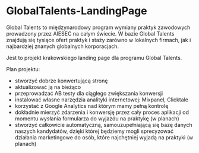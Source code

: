 GlobalTalents-LandingPage
=========================
Global Talents to międzynarodowy program wymiany praktyk zawodowych prowadzony przez AIESEC na całym świecie. W bazie Global Talents znajdują się tysiące ofert praktyk i staży zarówno w lokalnych firmach, jak i najbardziej znanych globalnych korporacjach. 

Jest to projekt krakowskiego landing page dla programu Global Talents.

Plan projektu:
- stworzyć dobrze konwertującą stronę
- aktualizować ją na bieżąco
- przeprowadzać AB testy dla ciągłego zwiększania konwersji
- instalować własne narzędzia analityki internetowej: Mixpanel, Clicktale
- korzystać z Google Analytics nad którym mamy pełną kontrolę
- dokładnie mierzyć zdarzenia i konwersję przez cały proces aplikacji od momentu wysłania formularza do wyjazdu na praktykę (w planach)
- stworzyć całkowicie automatyczną, samouzupełniającą się bazę danych naszych kandydatów, dzięki której będziemy mogli sprecyzować działania marketingowe do osób, które najchętniej wyjadą na praktyki (w planach)
